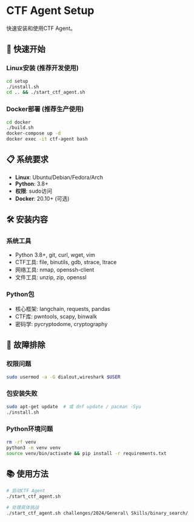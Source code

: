 # CTF Agent Setup

快速安装和使用CTF Agent。

## 🚀 快速开始

### Linux安装 (推荐开发使用)
```bash
cd setup
./install.sh
cd .. && ./start_ctf_agent.sh
```

### Docker部署 (推荐生产使用)  
```bash
cd docker
./build.sh
docker-compose up -d
docker exec -it ctf-agent bash
```

## 📋 系统要求

- **Linux**: Ubuntu/Debian/Fedora/Arch
- **Python**: 3.8+
- **权限**: sudo访问
- **Docker**: 20.10+ (可选)

## 🛠️ 安装内容

### 系统工具
- Python 3.8+, git, curl, wget, vim
- CTF工具: file, binutils, gdb, strace, ltrace  
- 网络工具: nmap, openssh-client
- 文件工具: unzip, zip, openssl

### Python包
- 核心框架: langchain, requests, pandas
- CTF库: pwntools, scapy, binwalk
- 密码学: pycryptodome, cryptography

## 🔧 故障排除

### 权限问题
```bash
sudo usermod -a -G dialout,wireshark $USER
```

### 包安装失败
```bash
sudo apt-get update  # 或 dnf update / pacman -Syu
./install.sh
```

### Python环境问题
```bash
rm -rf venv
python3 -m venv venv
source venv/bin/activate && pip install -r requirements.txt
```

## 📚 使用方法

```bash
# 启动CTF Agent
./start_ctf_agent.sh

# 处理具体挑战
./start_ctf_agent.sh challenges/2024/General\ Skills/binary_search/
```